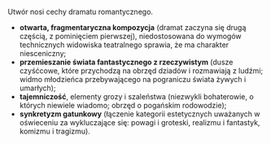 Utwór nosi cechy dramatu romantycznego.
- **otwarta, fragmentaryczna kompozycja** (dramat zaczyna się drugą częścią, z pominięciem pierwszej), niedostosowana do wymogów technicznych widowiska teatralnego sprawia, że ma charakter niesceniczny;
- **przemieszanie świata fantastycznego z rzeczywistym** (dusze czyśćcowe, które przychodzą na obrzęd dziadów i rozmawiają z ludźmi; widmo młodzieńca przebywającego na pograniczu świata żywych i umarłych);
- **tajemniczość**, elementy grozy i szaleństwa (niezwykli bohaterowie, o których niewiele wiadomo; obrzęd o pogańskim rodowodzie);
- **synkretyzm gatunkowy** (łączenie kategorii estetycznych uważanych w oświeceniu za wykluczające się: powagi i groteski, realizmu i fantastyk, komizmu i tragizmu).